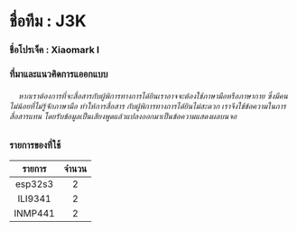 # ชื่อทีม : J3K
### ชื่อโปรเจ็ค : Xiaomark I
### ที่มาและแนวคิดการแออกแบบ
###### &nbsp;&nbsp;&nbsp;&nbsp;หากเราต้องการที่จะสื่อสารกับผู้พิการทางการได้ยินเราอาจจะต้องใช้ภาษามือหรือภาษากาย ซึ่งมีคนไม่น้อยที่ไม่รู้จักภาษามือ ทำให้การสื่อสาร กับผู้พิการทางการได้ยินไม่สะดวก เราจึงใช้ข้อความในการสื่อสารแทน โดยรับข้อมูลเป็นเสียงพูดแล้วแปลงออกมาเป็นข้อความแสดงผลบนจอ

### รายการของที่ใช้
รายการ  |   จำนวน  |
 :---:  |   :---:  |
esp32s3 |     2    |
ILI9341 |     2    |
INMP441 |     2    |
